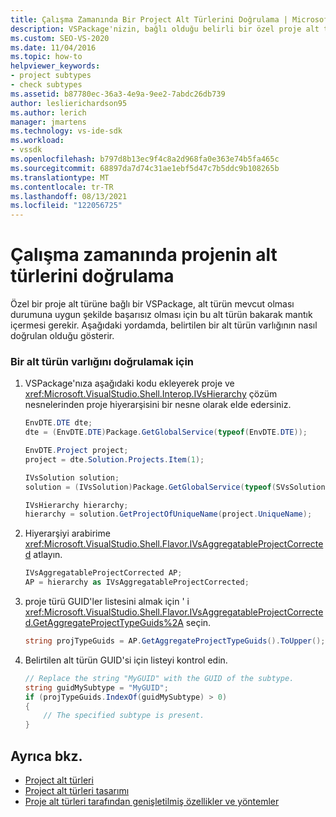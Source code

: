 ```yaml
---
title: Çalışma Zamanında Bir Project Alt Türlerini Doğrulama | Microsoft Docs
description: VSPackage'nizin, bağlı olduğu belirli bir özel proje alt türü varlığını doğrulamayı öğrenin.
ms.custom: SEO-VS-2020
ms.date: 11/04/2016
ms.topic: how-to
helpviewer_keywords:
- project subtypes
- check subtypes
ms.assetid: b87780ec-36a3-4e9a-9ee2-7abdc26db739
author: leslierichardson95
ms.author: lerich
manager: jmartens
ms.technology: vs-ide-sdk
ms.workload:
- vssdk
ms.openlocfilehash: b797d8b13ec9f4c8a2d968fa0e363e74b5fa465c
ms.sourcegitcommit: 68897da7d74c31ae1ebf5d47c7b5ddc9b108265b
ms.translationtype: MT
ms.contentlocale: tr-TR
ms.lasthandoff: 08/13/2021
ms.locfileid: "122056725"
---
```

# <a name="verify-subtypes-of-a-project-at-run-time"></a>Çalışma zamanında projenin alt türlerini doğrulama
Özel bir proje alt türüne bağlı bir VSPackage, alt türün mevcut olması durumuna uygun şekilde başarısız olması için bu alt türün bakarak mantık içermesi gerekir. Aşağıdaki yordamda, belirtilen bir alt türün varlığının nasıl doğrulan olduğu gösterir.

### <a name="to-verify-the-presence-of-a-subtype"></a>Bir alt türün varlığını doğrulamak için

1. VSPackage'nıza aşağıdaki kodu ekleyerek proje ve <xref:Microsoft.VisualStudio.Shell.Interop.IVsHierarchy> çözüm nesnelerinden proje hiyerarşisini bir nesne olarak elde edersiniz.

    ```csharp
    EnvDTE.DTE dte;
    dte = (EnvDTE.DTE)Package.GetGlobalService(typeof(EnvDTE.DTE));

    EnvDTE.Project project;
    project = dte.Solution.Projects.Item(1);

    IVsSolution solution;
    solution = (IVsSolution)Package.GetGlobalService(typeof(SVsSolution));

    IVsHierarchy hierarchy;
    hierarchy = solution.GetProjectOfUniqueName(project.UniqueName);

    ```

2. Hiyerarşiyi arabirime <xref:Microsoft.VisualStudio.Shell.Flavor.IVsAggregatableProjectCorrected> atlayın.

    ```csharp
    IVsAggregatableProjectCorrected AP;
    AP = hierarchy as IVsAggregatableProjectCorrected;

    ```

3. proje türü GUID'ler listesini almak için ' i <xref:Microsoft.VisualStudio.Shell.Flavor.IVsAggregatableProjectCorrected.GetAggregateProjectTypeGuids%2A> seçin.

    ```csharp
    string projTypeGuids = AP.GetAggregateProjectTypeGuids().ToUpper();

    ```

4. Belirtilen alt türün GUID'si için listeyi kontrol edin.

    ```csharp
    // Replace the string "MyGUID" with the GUID of the subtype.
    string guidMySubtype = "MyGUID";
    if (projTypeGuids.IndexOf(guidMySubtype) > 0)
    {
        // The specified subtype is present.
    }
    ```

## <a name="see-also"></a>Ayrıca bkz.
- [Project alt türleri](../extensibility/internals/project-subtypes.md)
- [Project alt türleri tasarımı](../extensibility/internals/project-subtypes-design.md)
- [Proje alt türleri tarafından genişletilmiş özellikler ve yöntemler](../extensibility/internals/properties-and-methods-extended-by-project-subtypes.md)
